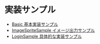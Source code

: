 # 実装サンプル
 * [Basic 基本実装サンプル](Basic/README.md)
 * [ImageSpriteSample イメージ出力サンプル](ImageSpriteSample/README.md)
 * [LoginSample 具体的な実装サンプル](LoginSample/README.md)

